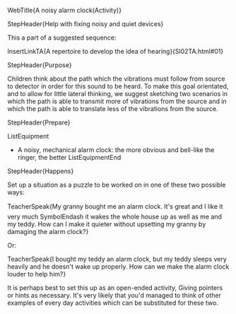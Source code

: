 WebTitle{A noisy alarm clock(Activity)}

StepHeader{Help with fixing noisy and quiet devices}

This a part of a suggested sequence:

InsertLinkTA{A repertoire to develop the idea of hearing}{Sl02TA.html#01}

StepHeader{Purpose}

Children think about the path which the vibrations must follow from source to detector in order for this sound to be heard. To make this goal orientated, and to allow for little lateral thinking, we suggest sketching two scenarios in which the path is able to transmit more of vibrations from the source and in which the path is able to translate less of the vibrations from the source.

StepHeader{Prepare}

ListEquipment
- A noisy, mechanical alarm clock: the more obvious and bell-like the ringer, the better
ListEquipmentEnd

StepHeader{Happens}

Set up a situation as a puzzle to be worked on in one of these two possible ways:

TeacherSpeak{My granny bought me an alarm clock. It&apos;s great and I like it very much SymbolEndash it wakes the whole house up as well as me and my teddy. How can I make it quieter without upsetting my granny by damaging the alarm clock?}

Or:

TeacherSpeak{I bought my teddy an alarm clock, but my teddy sleeps very heavily and he doesn&apos;t wake up properly. How can we make the alarm clock louder to help him?}

It is perhaps best to set this up as an open-ended activity, Giving pointers or hints as necessary. It&apos;s very likely that you&apos;d managed to think of other examples of every day activities which can be substituted for these two.

